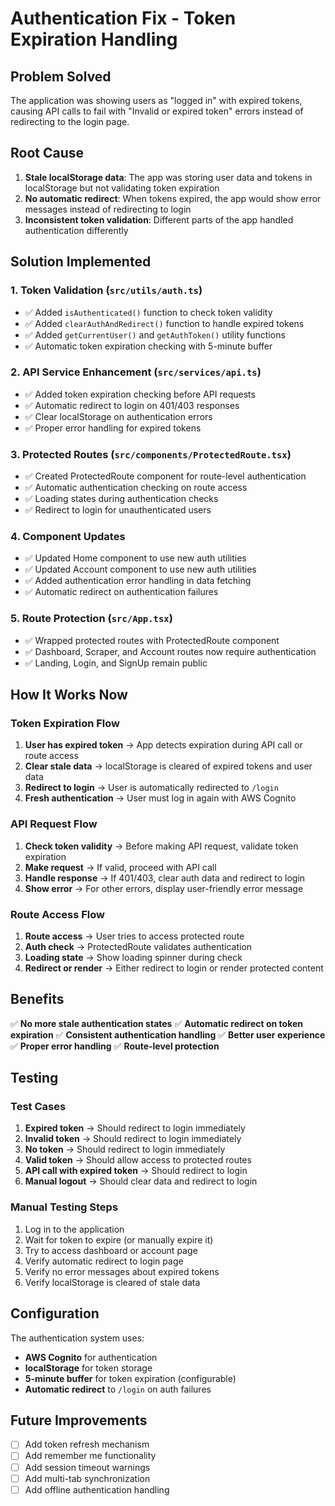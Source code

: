# Authentication Fix - Token Expiration Handling

## Problem Solved
The application was showing users as "logged in" with expired tokens, causing API calls to fail with "Invalid or expired token" errors instead of redirecting to the login page.

## Root Cause
1. **Stale localStorage data**: The app was storing user data and tokens in localStorage but not validating token expiration
2. **No automatic redirect**: When tokens expired, the app would show error messages instead of redirecting to login
3. **Inconsistent token validation**: Different parts of the app handled authentication differently

## Solution Implemented

### 1. Token Validation (`src/utils/auth.ts`)
- ✅ Added `isAuthenticated()` function to check token validity
- ✅ Added `clearAuthAndRedirect()` function to handle expired tokens
- ✅ Added `getCurrentUser()` and `getAuthToken()` utility functions
- ✅ Automatic token expiration checking with 5-minute buffer

### 2. API Service Enhancement (`src/services/api.ts`)
- ✅ Added token expiration checking before API requests
- ✅ Automatic redirect to login on 401/403 responses
- ✅ Clear localStorage on authentication errors
- ✅ Proper error handling for expired tokens

### 3. Protected Routes (`src/components/ProtectedRoute.tsx`)
- ✅ Created ProtectedRoute component for route-level authentication
- ✅ Automatic authentication checking on route access
- ✅ Loading states during authentication checks
- ✅ Redirect to login for unauthenticated users

### 4. Component Updates
- ✅ Updated Home component to use new auth utilities
- ✅ Updated Account component to use new auth utilities
- ✅ Added authentication error handling in data fetching
- ✅ Automatic redirect on authentication failures

### 5. Route Protection (`src/App.tsx`)
- ✅ Wrapped protected routes with ProtectedRoute component
- ✅ Dashboard, Scraper, and Account routes now require authentication
- ✅ Landing, Login, and SignUp remain public

## How It Works Now

### Token Expiration Flow
1. **User has expired token** → App detects expiration during API call or route access
2. **Clear stale data** → localStorage is cleared of expired tokens and user data
3. **Redirect to login** → User is automatically redirected to `/login`
4. **Fresh authentication** → User must log in again with AWS Cognito

### API Request Flow
1. **Check token validity** → Before making API request, validate token expiration
2. **Make request** → If valid, proceed with API call
3. **Handle response** → If 401/403, clear auth data and redirect to login
4. **Show error** → For other errors, display user-friendly error message

### Route Access Flow
1. **Route access** → User tries to access protected route
2. **Auth check** → ProtectedRoute validates authentication
3. **Loading state** → Show loading spinner during check
4. **Redirect or render** → Either redirect to login or render protected content

## Benefits

✅ **No more stale authentication states**
✅ **Automatic redirect on token expiration**
✅ **Consistent authentication handling**
✅ **Better user experience**
✅ **Proper error handling**
✅ **Route-level protection**

## Testing

### Test Cases
1. **Expired token** → Should redirect to login immediately
2. **Invalid token** → Should redirect to login immediately
3. **No token** → Should redirect to login immediately
4. **Valid token** → Should allow access to protected routes
5. **API call with expired token** → Should redirect to login
6. **Manual logout** → Should clear data and redirect to login

### Manual Testing Steps
1. Log in to the application
2. Wait for token to expire (or manually expire it)
3. Try to access dashboard or account page
4. Verify automatic redirect to login page
5. Verify no error messages about expired tokens
6. Verify localStorage is cleared of stale data

## Configuration

The authentication system uses:
- **AWS Cognito** for authentication
- **localStorage** for token storage
- **5-minute buffer** for token expiration (configurable)
- **Automatic redirect** to `/login` on auth failures

## Future Improvements

- [ ] Add token refresh mechanism
- [ ] Add remember me functionality
- [ ] Add session timeout warnings
- [ ] Add multi-tab synchronization
- [ ] Add offline authentication handling
